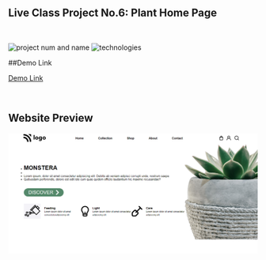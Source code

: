 ## Live Class Project No.6: Plant Home Page

</br>

![project num and name](https://img.shields.io/badge/Live%20Class%20Project%20No.6-Plant%20Tree%20Landing%20Page-lightgrey) ![technologies](https://img.shields.io/badge/Technologies-HTML%2FCSS-yellow)

##Demo Link

[Demo Link](https://live-class-project-monstera.netlify.app/)

</br>

## Website Preview

![website](/images/live-class-project-no-6-plant-tree-landing-page.png)
